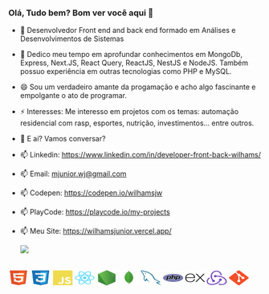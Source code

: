 ### Olá, Tudo bem? Bom ver você aqui 👋 

- 🔭 Desenvolvedor Front end and back end formado em Análises e Desenvolvimentos de Sistemas
- 👯  Dedico meu tempo em aprofundar conhecimentos em MongoDb, Express, Next.JS, React Query, ReactJS, NestJS e NodeJS.
Também possuo experiência em outras tecnologias como PHP e MySQL.
- 😄 Sou um verdadeiro amante da progamação e acho algo fascinante e empolgante o ato de programar.
- ⚡ Interesses: Me interesso em projetos com os temas: automação residencial com rasp, esportes, nutrição, investimentos... entre outros.
- 🌱 E aí? Vamos conversar?

- 📫 Linkedin: https://www.linkedin.com/in/developer-front-back-wilhams/
- 📫 Email: mjunior.wj@gmail.com
- 📫 Codepen: https://codepen.io/wilhamsjw
- 📫 PlayCode: https://playcode.io/my-projects
- 📫 Meu Site: https://wilhamsjunior.vercel.app/
  <!-- <img height="180em" src="https://github-readme-stats.vercel.app/api?username=wilhamsJW&show_icons=true&theme=radical&include_all_commits=true&count_private=true"/> -->

  <img height="180em" src="https://github-readme-stats.vercel.app/api/top-langs/?username=wilhamsJW&layout=compact&langs_count=7&theme=radical"/>

<!-- Ícones de Html, Css, JS e react -->
<div style="display: inline_block"><br>
    <img align="center" alt="HTML" height="30" width="40" src="https://raw.githubusercontent.com/devicons/devicon/master/icons/html5/html5-original.svg">
    <img align="center" alt="CSS" height="30" width="40" src="https://raw.githubusercontent.com/devicons/devicon/master/icons/css3/css3-original.svg">
  <img align="center" alt="JavaScript" height="30" width="40" src="https://raw.githubusercontent.com/devicons/devicon/master/icons/javascript/javascript-plain.svg">
    <img align="center" alt="React" height="30" width="40" src="https://raw.githubusercontent.com/devicons/devicon/master/icons/react/react-original.svg">
      <img align="center" alt="React" height="30" width="40" src="https://raw.githubusercontent.com/devicons/devicon/master/icons/nodejs/nodejs-original.svg">
        <img align="center" alt="React" height="30" width="40" src="https://raw.githubusercontent.com/devicons/devicon/master/icons/mongodb/mongodb-original.svg">
          <img align="center" alt="React" height="30" width="40" src="https://raw.githubusercontent.com/devicons/devicon/master/icons/mysql/mysql-original.svg">
           <img align="center" alt="React" height="30" width="40" src="https://raw.githubusercontent.com/devicons/devicon/master/icons/php/php-original.svg">
       <img align="center" alt="React" height="30" width="40" src="https://raw.githubusercontent.com/devicons/devicon/master/icons/express/express-original.svg">
   <img align="center" alt="React" height="30" width="40" src="https://raw.githubusercontent.com/devicons/devicon/master/icons/redux/redux-original.svg">
  <img align="center" alt="React" height="30" width="40" src="https://raw.githubusercontent.com/devicons/devicon/master/icons/git/git-original.svg">

  

<!--
**wilhamsJW/wilhamsJW** is a ✨ _special_ ✨ repository because its `README.md` (this file) appears on your GitHub profile.

Here are some ideas to get you started:

- 🔭 I’m currently working on ...
- 🌱 I’m currently learning ...
- 👯 I’m looking to collaborate on ...
- 🤔 I’m looking for help with ...
- 💬 Ask me about ...
- 📫 How to reach me: ...
- 😄 Pronouns: ...
- ⚡ Fun fact: ...
-->
